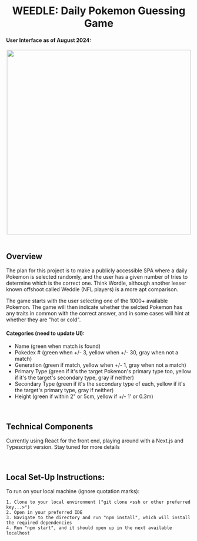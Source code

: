 <div align="center">

# WEEDLE: Daily Pokemon Guessing Game

</div>



<h4>User Interface as of August 2024:</h4>

<div align="center">

<img src="https://i.postimg.cc/y6r3pjLd/weedle-thumbail.png" width="500px">

</div>

<br/>

## Overview

The plan for this project is to make a publicly accessible SPA where a daily Pokemon is selected randomly, and the user has a given number of tries to determine which is the correct one. Think Wordle, although another lesser known offshoot called Weddle (NFL players) is a more apt comparison.

The game starts with the user selecting one of the 1000+ available Pokemon. The game will then indicate whether the selcted Pokemon has any traits in common with the correct answer, and in some cases will hint at whether they are "hot or cold".

#### Categories (need to update UI):

- Name (green when match is found)
- Pokedex # (green when +/- 3, yellow when +/- 30, gray when not a match)
- Generation (green if match, yellow when +/- 1, gray when not a match)
- Primary Type (green if it's the target Pokemon's primary type too, yellow if it's the target's secondary type, gray if neither)
- Secondary Type (green if it's the secondary type of each, yellow if it's the target's primary type, gray if neither)
- Height (green if within 2" or 5cm, yellow if +/- 1' or 0.3m)

<br/>

## Technical Components

Currently using React for the front end, playing around with a Next.js and Typescript version. Stay tuned for more details

<br/>

## Local Set-Up Instructions:

To run on your local machine (ignore quotation marks): 

    1. Clone to your local environment ("git clone <ssh or other preferred key...>")
    2. Open in your preferred IDE
    3. Navigate to the directory and run "npm install", which will install the required dependencies
    4. Run "npm start", and it should open up in the next available localhost
